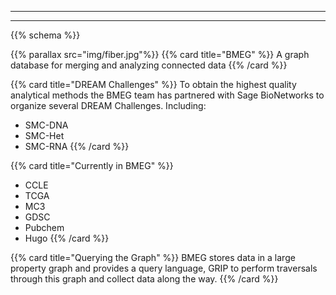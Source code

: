 
---

---

{{% schema %}}

{{% parallax src="img/fiber.jpg"%}}
{{% card title="BMEG" %}}
A graph database for merging and analyzing connected data
{{% /card %}}

{{% card title="DREAM Challenges" %}}
To obtain the highest quality analytical methods the BMEG team has partnered with Sage BioNetworks to organize several DREAM Challenges. Including:
- SMC-DNA
- SMC-Het
- SMC-RNA
{{% /card %}}

{{% card title="Currently in BMEG" %}}
- CCLE
- TCGA
- MC3
- GDSC
- Pubchem
- Hugo
{{% /card %}}

{{% card title="Querying the Graph" %}}
BMEG stores data in a large property graph and provides a query language, GRIP to perform traversals through this graph and collect data along the way.
{{% /card %}}
